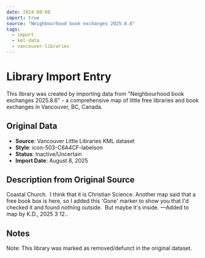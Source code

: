 ```yaml
---
date: 2024-08-08
import: true
source: "Neighbourhood book exchanges 2025.8.6"
tags:
  - import
  - kml-data
  - vancouver-libraries
---
```


# Library Import Entry

This library was created by importing data from "Neighbourhood book exchanges 2025.8.6" - a comprehensive map of little free libraries and book exchanges in Vancouver, BC, Canada.

## Original Data

- **Source**: Vancouver Little Libraries KML dataset
- **Style**: icon-503-C6A4CF-labelson
- **Status**: Inactive/Uncertain
- **Import Date**: August 8, 2025

## Description from Original Source

Coastal Church.  I think that it is Christian Science.
Another map said that a free book box is here, 
so I added this 'Gone' marker to show you that I'd checked it and found nothing outside.  
But maybe it's inside.
—Added to map by K.D., 2025 3 12..



## Notes

Note: This library was marked as removed/defunct in the original dataset.
